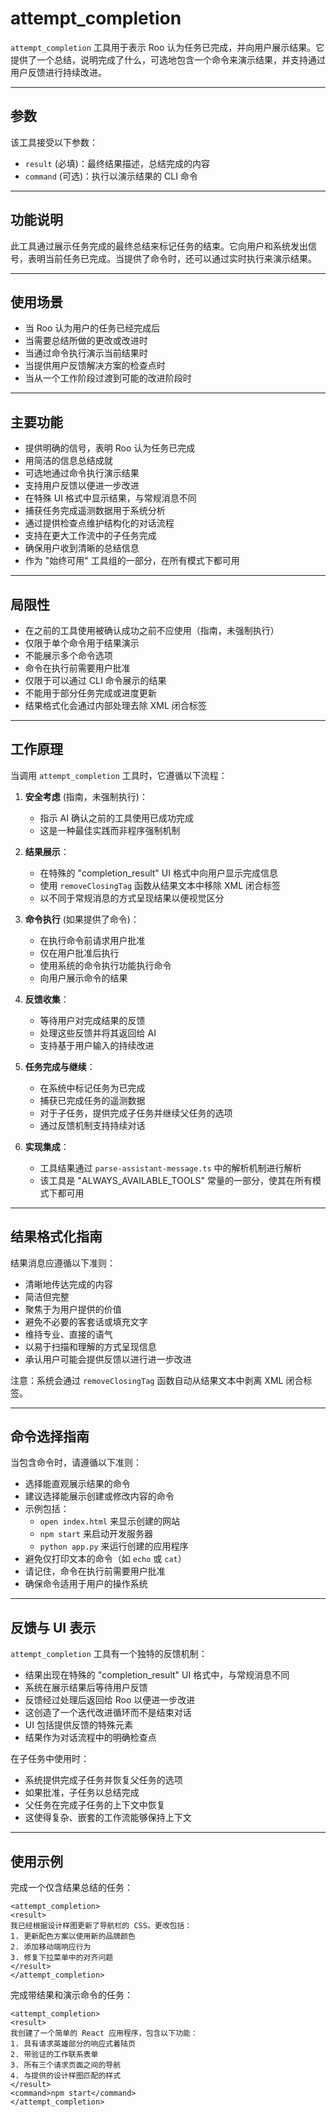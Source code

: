 # attempt_completion

`attempt_completion` 工具用于表示 Roo 认为任务已完成，并向用户展示结果。它提供了一个总结，说明完成了什么，可选地包含一个命令来演示结果，并支持通过用户反馈进行持续改进。

---

## 参数

该工具接受以下参数：

- `result` (必填)：最终结果描述，总结完成的内容
- `command` (可选)：执行以演示结果的 CLI 命令

---

## 功能说明

此工具通过展示任务完成的最终总结来标记任务的结束。它向用户和系统发出信号，表明当前任务已完成。当提供了命令时，还可以通过实时执行来演示结果。

---

## 使用场景

- 当 Roo 认为用户的任务已经完成后
- 当需要总结所做的更改或改进时
- 当通过命令执行演示当前结果时
- 当提供用户反馈解决方案的检查点时
- 当从一个工作阶段过渡到可能的改进阶段时

---

## 主要功能

- 提供明确的信号，表明 Roo 认为任务已完成
- 用简洁的信息总结成就
- 可选地通过命令执行演示结果
- 支持用户反馈以便进一步改进
- 在特殊 UI 格式中显示结果，与常规消息不同
- 捕获任务完成遥测数据用于系统分析
- 通过提供检查点维护结构化的对话流程
- 支持在更大工作流中的子任务完成
- 确保用户收到清晰的总结信息
- 作为 "始终可用" 工具组的一部分，在所有模式下都可用

---

## 局限性

- 在之前的工具使用被确认成功之前不应使用（指南，未强制执行）
- 仅限于单个命令用于结果演示
- 不能展示多个命令选项
- 命令在执行前需要用户批准
- 仅限于可以通过 CLI 命令展示的结果
- 不能用于部分任务完成或进度更新
- 结果格式化会通过内部处理去除 XML 闭合标签

---

## 工作原理

当调用 `attempt_completion` 工具时，它遵循以下流程：

1. **安全考虑** (指南，未强制执行)：
   - 指示 AI 确认之前的工具使用已成功完成
   - 这是一种最佳实践而非程序强制机制

2. **结果展示**：
   - 在特殊的 "completion_result" UI 格式中向用户显示完成信息
   - 使用 `removeClosingTag` 函数从结果文本中移除 XML 闭合标签
   - 以不同于常规消息的方式呈现结果以便视觉区分

3. **命令执行** (如果提供了命令)：
   - 在执行命令前请求用户批准
   - 仅在用户批准后执行
   - 使用系统的命令执行功能执行命令
   - 向用户展示命令的结果

4. **反馈收集**：
   - 等待用户对完成结果的反馈
   - 处理这些反馈并将其返回给 AI
   - 支持基于用户输入的持续改进

5. **任务完成与继续**：
   - 在系统中标记任务为已完成
   - 捕获已完成任务的遥测数据
   - 对于子任务，提供完成子任务并继续父任务的选项
   - 通过反馈机制支持持续对话

6. **实现集成**：
   - 工具结果通过 `parse-assistant-message.ts` 中的解析机制进行解析
   - 该工具是 "ALWAYS_AVAILABLE_TOOLS" 常量的一部分，使其在所有模式下都可用

---

## 结果格式化指南

结果消息应遵循以下准则：

- 清晰地传达完成的内容
- 简洁但完整
- 聚焦于为用户提供的价值
- 避免不必要的客套话或填充文字
- 维持专业、直接的语气
- 以易于扫描和理解的方式呈现信息
- 承认用户可能会提供反馈以进行进一步改进

注意：系统会通过 `removeClosingTag` 函数自动从结果文本中剥离 XML 闭合标签。

---

## 命令选择指南

当包含命令时，请遵循以下准则：

- 选择能直观展示结果的命令
- 建议选择能展示创建或修改内容的命令
- 示例包括：
  * `open index.html` 来显示创建的网站
  * `npm start` 来启动开发服务器
  * `python app.py` 来运行创建的应用程序
- 避免仅打印文本的命令（如 `echo` 或 `cat`）
- 请记住，命令在执行前需要用户批准
- 确保命令适用于用户的操作系统

---

## 反馈与 UI 表示

`attempt_completion` 工具有一个独特的反馈机制：

- 结果出现在特殊的 "completion_result" UI 格式中，与常规消息不同
- 系统在展示结果后等待用户反馈
- 反馈经过处理后返回给 Roo 以便进一步改进
- 这创造了一个迭代改进循环而不是结束对话
- UI 包括提供反馈的特殊元素
- 结果作为对话流程中的明确检查点

在子任务中使用时：
- 系统提供完成子任务并恢复父任务的选项
- 如果批准，子任务以总结完成
- 父任务在完成子任务的上下文中恢复
- 这使得复杂、嵌套的工作流能够保持上下文

---

## 使用示例

完成一个仅含结果总结的任务：
```
<attempt_completion>
<result>
我已经根据设计样图更新了导航栏的 CSS。更改包括：
1. 更新配色方案以使用新的品牌颜色
2. 添加移动端响应行为
3. 修复下拉菜单中的对齐问题
</result>
</attempt_completion>
```

完成带结果和演示命令的任务：
```
<attempt_completion>
<result>
我创建了一个简单的 React 应用程序，包含以下功能：
1. 具有请求英雄部分的响应式着陆页
2. 带验证的工作联系表单
3. 所有三个请求页面之间的导航
4. 与提供的设计样图匹配的样式
</result>
<command>npm start</command>
</attempt_completion>